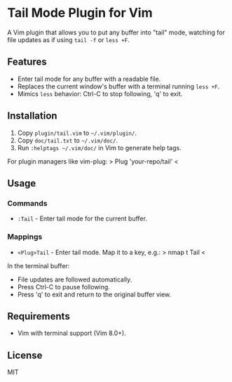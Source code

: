 # Tail Mode Plugin for Vim

A Vim plugin that allows you to put any buffer into "tail" mode, watching for file updates as if using `tail -f` or `less +F`.

## Features

- Enter tail mode for any buffer with a readable file.
- Replaces the current window's buffer with a terminal running `less +F`.
- Mimics `less` behavior: Ctrl-C to stop following, 'q' to exit.

## Installation

1. Copy `plugin/tail.vim` to `~/.vim/plugin/`.
2. Copy `doc/tail.txt` to `~/.vim/doc/`.
3. Run `:helptags ~/.vim/doc/` in Vim to generate help tags.

For plugin managers like vim-plug: >
    Plug 'your-repo/tail'
<

## Usage

### Commands

- `:Tail` - Enter tail mode for the current buffer.

### Mappings

- `<Plug>Tail` - Enter tail mode. Map it to a key, e.g.: >
    nmap <leader>t <Plug>Tail
<

In the terminal buffer:
- File updates are followed automatically.
- Press Ctrl-C to pause following.
- Press 'q' to exit and return to the original buffer view.

## Requirements

- Vim with terminal support (Vim 8.0+).

## License

MIT